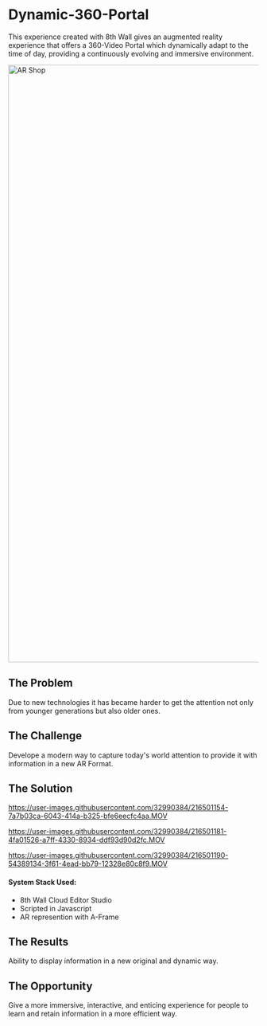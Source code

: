 # Dynamic-360-Portal


This experience created with 8th Wall gives an augmented reality experience that offers a 360-Video Portal which dynamically adapt to the time of day, providing a continuously evolving and immersive environment.

<img width="1200" alt="AR Shop" src="https://user-images.githubusercontent.com/32990384/186056478-da68c353-037c-4a0f-bb1b-e9f13e10f64c.png">

<h2>The Problem</h2>
Due to new technologies it has became harder to get the attention not only from younger generations but also older ones.

<h2>The Challenge</h2>
Develope a modern way to capture today's world attention to provide it with information in a new AR Format. 

<h2>The Solution</h2>


https://user-images.githubusercontent.com/32990384/216501154-7a7b03ca-6043-414a-b325-bfe6eecfc4aa.MOV


https://user-images.githubusercontent.com/32990384/216501181-4fa01526-a7ff-4330-8934-ddf93d90d2fc.MOV


https://user-images.githubusercontent.com/32990384/216501190-54389134-3f61-4ead-bb79-12328e80c8f9.MOV


<h4>System Stack Used:</h4>
<ul>
  <li>8th Wall Cloud Editor Studio</li>
  <li>Scripted in Javascript
  <li>AR represention with A-Frame
</ul>

<h2>The Results</h2>
Ability to display information in a new original and dynamic way.

<h2>The Opportunity</h2>

Give a more immersive, interactive, and enticing experience for people to learn and retain information in a more efficient way.
